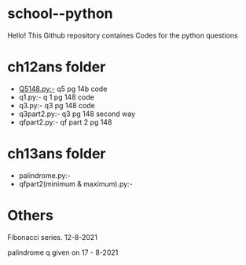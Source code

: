 #  **school--python**

  Hello!  This Github repository containes Codes for the python questions 

# **ch12ans folder** 
* [Q5148.py:-](https://github.com/Gyaanendra/school--python/blob/main/ch12ans/Q5185.py)  q5 pg 14b code
* q1.py:-   q 1 pg 148 code
* q3.py:-   q3 pg 148 code 
* q3part2.py:-  q3 pg 148 second way
* qfpart2.py:-  qf part 2 pg 148  

# **ch13ans folder** 
* palindrome.py:-
* qfpart2(minimum & maximum).py:-

# **Others** 
Fibonacci series. 12-8-2021

palindrome q given on 17 - 8-2021
